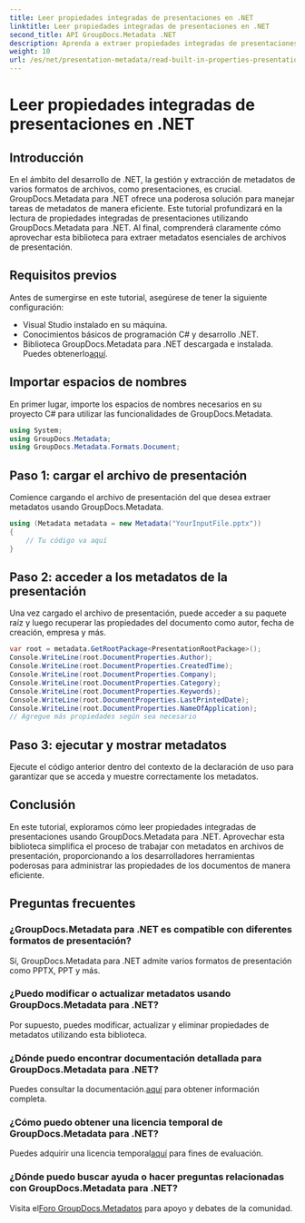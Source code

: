 ```yaml
---
title: Leer propiedades integradas de presentaciones en .NET
linktitle: Leer propiedades integradas de presentaciones en .NET
second_title: API GroupDocs.Metadata .NET
description: Aprenda a extraer propiedades integradas de presentaciones utilizando GroupDocs.Metadata para .NET en este completo tutorial.
weight: 10
url: /es/net/presentation-metadata/read-built-in-properties-presentations/
---
```


# Leer propiedades integradas de presentaciones en .NET

## Introducción
En el ámbito del desarrollo de .NET, la gestión y extracción de metadatos de varios formatos de archivos, como presentaciones, es crucial. GroupDocs.Metadata para .NET ofrece una poderosa solución para manejar tareas de metadatos de manera eficiente. Este tutorial profundizará en la lectura de propiedades integradas de presentaciones utilizando GroupDocs.Metadata para .NET. Al final, comprenderá claramente cómo aprovechar esta biblioteca para extraer metadatos esenciales de archivos de presentación.
## Requisitos previos
Antes de sumergirse en este tutorial, asegúrese de tener la siguiente configuración:
- Visual Studio instalado en su máquina.
- Conocimientos básicos de programación C# y desarrollo .NET.
-  Biblioteca GroupDocs.Metadata para .NET descargada e instalada. Puedes obtenerlo[aquí](https://releases.groupdocs.com/metadata/net/).

## Importar espacios de nombres
En primer lugar, importe los espacios de nombres necesarios en su proyecto C# para utilizar las funcionalidades de GroupDocs.Metadata.
```csharp
using System;
using GroupDocs.Metadata;
using GroupDocs.Metadata.Formats.Document;
```
## Paso 1: cargar el archivo de presentación
Comience cargando el archivo de presentación del que desea extraer metadatos usando GroupDocs.Metadata.
```csharp
using (Metadata metadata = new Metadata("YourInputFile.pptx"))
{
    // Tu código va aquí
}
```
## Paso 2: acceder a los metadatos de la presentación
Una vez cargado el archivo de presentación, puede acceder a su paquete raíz y luego recuperar las propiedades del documento como autor, fecha de creación, empresa y más.
```csharp
var root = metadata.GetRootPackage<PresentationRootPackage>();
Console.WriteLine(root.DocumentProperties.Author);
Console.WriteLine(root.DocumentProperties.CreatedTime);
Console.WriteLine(root.DocumentProperties.Company);
Console.WriteLine(root.DocumentProperties.Category);
Console.WriteLine(root.DocumentProperties.Keywords);
Console.WriteLine(root.DocumentProperties.LastPrintedDate);
Console.WriteLine(root.DocumentProperties.NameOfApplication);
// Agregue más propiedades según sea necesario
```
## Paso 3: ejecutar y mostrar metadatos
Ejecute el código anterior dentro del contexto de la declaración de uso para garantizar que se acceda y muestre correctamente los metadatos.

## Conclusión
En este tutorial, exploramos cómo leer propiedades integradas de presentaciones usando GroupDocs.Metadata para .NET. Aprovechar esta biblioteca simplifica el proceso de trabajar con metadatos en archivos de presentación, proporcionando a los desarrolladores herramientas poderosas para administrar las propiedades de los documentos de manera eficiente.

## Preguntas frecuentes
### ¿GroupDocs.Metadata para .NET es compatible con diferentes formatos de presentación?
Sí, GroupDocs.Metadata para .NET admite varios formatos de presentación como PPTX, PPT y más.
### ¿Puedo modificar o actualizar metadatos usando GroupDocs.Metadata para .NET?
Por supuesto, puedes modificar, actualizar y eliminar propiedades de metadatos utilizando esta biblioteca.
### ¿Dónde puedo encontrar documentación detallada para GroupDocs.Metadata para .NET?
 Puedes consultar la documentación.[aquí](https://tutorials.groupdocs.com/metadata/net/) para obtener información completa.
### ¿Cómo puedo obtener una licencia temporal de GroupDocs.Metadata para .NET?
 Puedes adquirir una licencia temporal[aquí](https://purchase.groupdocs.com/temporary-license/) para fines de evaluación.
### ¿Dónde puedo buscar ayuda o hacer preguntas relacionadas con GroupDocs.Metadata para .NET?
 Visita el[Foro GroupDocs.Metadatos](https://forum.groupdocs.com/c/metadata/14) para apoyo y debates de la comunidad.